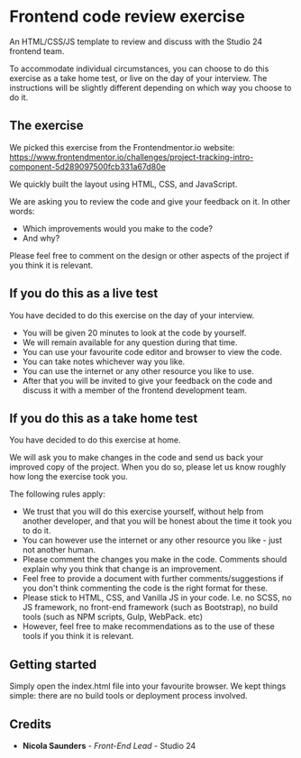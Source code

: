 # Frontend code review exercise

An HTML/CSS/JS template to review and discuss with the Studio 24 frontend team.

To accommodate individual circumstances, you can choose to do this exercise as a take home test, or live on the day of your interview.
The instructions will be slightly different depending on which way you choose to do it.

## The exercise
We picked this exercise from the Frontendmentor.io website: https://www.frontendmentor.io/challenges/project-tracking-intro-component-5d289097500fcb331a67d80e

We quickly built the layout using HTML, CSS, and JavaScript. 

We are asking you to review the code and give your feedback on it. In other words:

* Which improvements would you make to the code?
* And why?

Please feel free to comment on the design or other aspects of the project if you think it is relevant.

## If you do this as a live test
You have decided to do this exercise on the day of your interview.

* You will be given 20 minutes to look at the code by yourself. 
* We will remain available for any question during that time. 
* You can use your favourite code editor and browser to view the code.
* You can take notes whichever way you like.
* You can use the internet or any other resource you like to use.
* After that you will be invited to give your feedback on the code and discuss it with a member of the frontend development team.

## If you do this as a take home test
You have decided to do this exercise at home.

We will ask you to make changes in the code and send us back your improved copy of the project. When you do so, please let us know roughly how long the exercise took you.

The following rules apply:

* We trust that you will do this exercise yourself, without help from another developer, and that you will be honest about the time it took you to do it.
* You can however use the internet or any other resource you like  - just not another human.
* Please comment the changes you make in the code. Comments should explain why you think that change is an improvement.
* Feel free to provide a document with further comments/suggestions if you don't think commenting the code is the right format for these. 
* Please stick to HTML, CSS, and Vanilla JS in your code. I.e. no SCSS, no JS framework, no front-end framework (such as Bootstrap), no build tools (such as NPM scripts, Gulp, WebPack. etc)
* However, feel free to make recommendations as to the use of these tools if you think it is relevant. 

## Getting started

Simply open the index.html file into your favourite browser. We kept things simple: there are no build tools or deployment process involved.

## Credits
- **Nicola Saunders** - *Front-End Lead* - Studio 24
